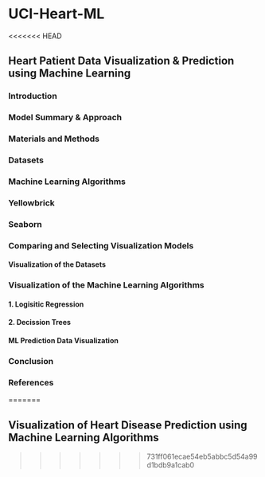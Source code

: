# UCI-Heart-ML
<<<<<<< HEAD

## Heart Patient Data Visualization &amp; Prediction using Machine Learning

### Introduction




### Model Summary & Approach 


###  Materials and Methods


### Datasets


### Machine Learning Algorithms 



### Yellowbrick 

###  Seaborn 



### Comparing and Selecting Visualization Models


#### Visualization of the Datasets




### Visualization of the Machine Learning Algorithms


#### 1. Logisitic Regression




#### 2. Decission Trees 



####  ML Prediction Data Visualization 



### Conclusion


### References 



=======
## Visualization of Heart Disease Prediction using Machine Learning Algorithms 
>>>>>>> 731ff061ecae54eb5abbc5d54a99d1bdb9a1cab0

